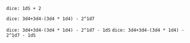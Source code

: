 `dice: 1dS + 2`

`dice: 3d4+3d4-(3d4 * 1d4) - 2^1d7`

`dice: 3d4+3d4-(3d4 * 1d4) - 2^1d7 - 1dS`
`dice: 3d4+3d4-(3d4 * 1d4) - 2^1d7 - 1dS`